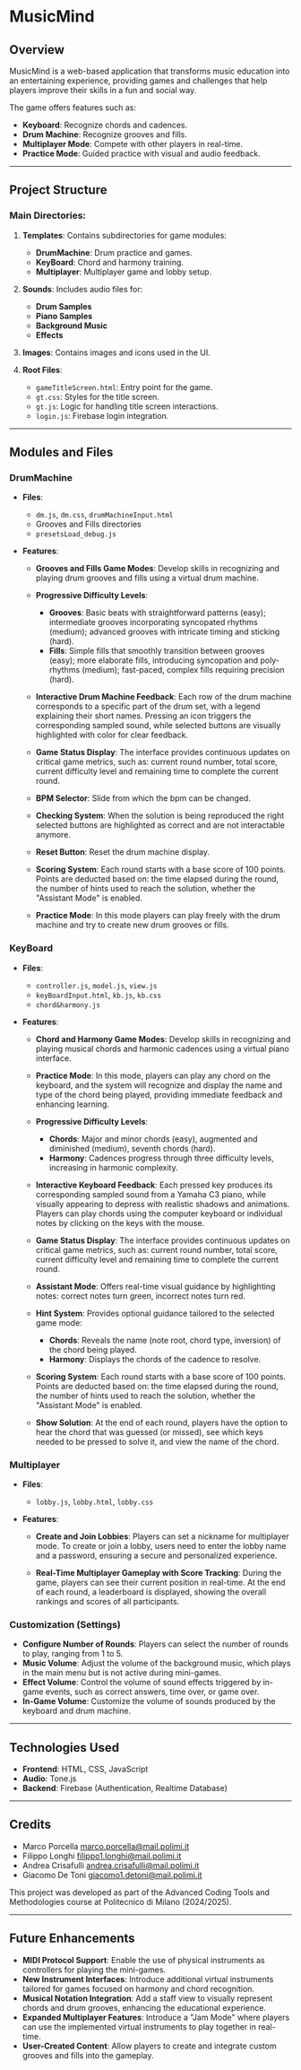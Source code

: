 # MusicMind

## Overview
MusicMind is a web-based application that transforms music education into an entertaining experience, providing games and challenges that help players improve their skills in a fun and social way.

The game offers features such as:
- **Keyboard**: Recognize chords and cadences.
- **Drum Machine**: Recognize grooves and fills.
- **Multiplayer Mode**: Compete with other players in real-time.
- **Practice Mode**: Guided practice with visual and audio feedback.

---

## Project Structure

### Main Directories:

1. **Templates**: Contains subdirectories for game modules:
   - **DrumMachine**: Drum practice and games.
   - **KeyBoard**: Chord and harmony training.
   - **Multiplayer**: Multiplayer game and lobby setup.

2. **Sounds**: Includes audio files for:
   - **Drum Samples**
   - **Piano Samples**
   - **Background Music**
   - **Effects**

3. **Images**: Contains images and icons used in the UI.

4. **Root Files**:
   - `gameTitleScreen.html`: Entry point for the game.
   - `gt.css`: Styles for the title screen.
   - `gt.js`: Logic for handling title screen interactions.
   - `login.js`: Firebase login integration.


---

## Modules and Files

### **DrumMachine**
- **Files**:
  - `dm.js`, `dm.css`, `drumMachineInput.html`
  - Grooves and Fills directories
  - `presetsLoad_debug.js`
- **Features**:

    - **Grooves and Fills Game Modes**: Develop skills in recognizing and playing drum grooves and fills using a virtual drum machine.  

    - **Progressive Difficulty Levels**:
      - **Grooves**: Basic beats with straightforward patterns (easy); intermediate grooves incorporating syncopated rhythms (medium); advanced grooves with intricate timing and sticking (hard).
      - **Fills**: Simple fills that smoothly transition between grooves (easy); more elaborate fills, introducing syncopation and poly-rhythms (medium); fast-paced, complex fills requiring precision (hard).

    - **Interactive Drum Machine Feedback**: Each row of the drum machine corresponds to a specific part of the drum set, with a legend explaining their short names. Pressing an icon triggers the corresponding sampled sound, while selected buttons are visually highlighted with color for clear feedback.


    - **Game Status Display**: The interface provides continuous updates on critical game metrics, such as: current round number, total score, current difficulty level and remaining time to complete the current round.

    - **BPM Selector**: Slide from which the bpm can be changed. 

    - **Checking System**: When the solution is being reproduced the right selected buttons are highlighted as correct and are not interactable anymore.

    - **Reset Button**: Reset the drum machine display.
      
    - **Scoring System**: Each round starts with a base score of 100 points. Points are deducted based on: the time elapsed during the round, the number of hints used to reach the solution, whether the "Assistant Mode" is enabled.

    - **Practice Mode**: In this mode players can play freely with the drum machine and try to create new drum grooves or fills.

### **KeyBoard**

- **Files**:
  - `controller.js`, `model.js`, `view.js`
  - `keyBoardInput.html`, `kb.js`, `kb.css`
  - `chord&harmony.js`

- **Features**:

    - **Chord and Harmony Game Modes**: Develop skills in recognizing and playing musical chords and harmonic cadences using a virtual piano interface.  

    - **Practice Mode**: In this mode, players can play any chord on the keyboard, and the system will recognize and display the name and type of the chord being played, providing immediate feedback and enhancing learning.    

    - **Progressive Difficulty Levels**:
      - **Chords**: Major and minor chords (easy), augmented and diminished (medium), seventh chords (hard).  
      - **Harmony**: Cadences progress through three difficulty levels, increasing in harmonic complexity.

    - **Interactive Keyboard Feedback**: Each pressed key produces its corresponding sampled sound from a Yamaha C3 piano, while visually appearing to depress with realistic shadows and animations. Players can play chords using the computer keyboard or individual notes by clicking on the keys with the mouse.  

    - **Game Status Display**: The interface provides continuous updates on critical game metrics, such as: current round number, total score, current difficulty level and remaining time to complete the current round.

    - **Assistant Mode**: Offers real-time visual guidance by highlighting notes: correct notes turn green, incorrect notes turn red.  

    - **Hint System**: Provides optional guidance tailored to the selected game mode:
      - **Chords**: Reveals the name (note root, chord type, inversion) of the chord being played. 
      - **Harmony**: Displays the chords of the cadence to resolve.  

    - **Scoring System**: Each round starts with a base score of 100 points. Points are deducted based on: the time elapsed during the round, the number of hints used to reach the solution, whether the "Assistant Mode" is enabled.

    - **Show Solution**: At the end of each round, players have the option to hear the chord that was guessed (or missed), see which keys needed to be pressed to solve it, and view the name of the chord.


### **Multiplayer**

- **Files**:
  - `lobby.js`, `lobby.html`, `lobby.css`

- **Features**:  

  - **Create and Join Lobbies**: Players can set a nickname for multiplayer mode. To create or join a lobby, users need to enter the lobby name and a password, ensuring a secure and personalized experience.  

  - **Real-Time Multiplayer Gameplay with Score Tracking**: During the game, players can see their current position in real-time. At the end of each round, a leaderboard is displayed, showing the overall rankings and scores of all participants.  

### **Customization (Settings)**

- **Configure Number of Rounds**: Players can select the number of rounds to play, ranging from 1 to 5.  
- **Music Volume**: Adjust the volume of the background music, which plays in the main menu but is not active during mini-games.  
- **Effect Volume**: Control the volume of sound effects triggered by in-game events, such as correct answers, time over, or game over.  
- **In-Game Volume**: Customize the volume of sounds produced by the keyboard and drum machine.  

---

## Technologies Used
- **Frontend**: HTML, CSS, JavaScript
- **Audio**: Tone.js
- **Backend**: Firebase (Authentication, Realtime Database)

---

## Credits
- Marco Porcella marco.porcella@mail.polimi.it
- Filippo Longhi filippo1.longhi@mail.polimi.it
- Andrea Crisafulli andrea.crisafulli@mail.polimi.it
- Giacomo De Toni giacomo1.detoni@mail.polimi.it

This project was developed as part of the Advanced Coding Tools and Methodologies course at Politecnico di Milano (2024/2025).

---

## Future Enhancements

- **MIDI Protocol Support**: Enable the use of physical instruments as controllers for playing the mini-games.  
- **New Instrument Interfaces**: Introduce additional virtual instruments tailored for games focused on harmony and chord recognition.  
- **Musical Notation Integration**: Add a staff view to visually represent chords and drum grooves, enhancing the educational experience.  
- **Expanded Multiplayer Features**: Introduce a "Jam Mode" where players can use the implemented virtual instruments to play together in real-time.  
- **User-Created Content**: Allow players to create and integrate custom grooves and fills into the gameplay.  